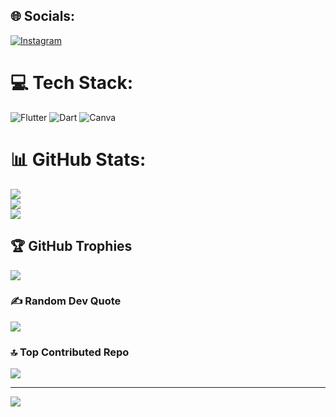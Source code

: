 
## 🌐 Socials:
[![Instagram](https://img.shields.io/badge/Instagram-%23E4405F.svg?logo=Instagram&logoColor=white)](https://instagram.com/syed_wasil_) 

# 💻 Tech Stack:
[](https://img.shields.io/badge/dart-%230175C2.svg?style=for-the-badge&logo=dart&logoColor=white) ![Flutter](https://img.shields.io/badge/Flutter-%2302569B.svg?style=for-the-badge&logo=Flutter&logoColor=white) ![Dart](https://img.shields.io/badge/dart-%230175C2.svg?style=for-the-badge&logo=dart&logoColor=white) ![Canva](https://img.shields.io/badge/Canva-%2300C4CC.svg?style=for-the-badge&logo=Canva&logoColor=white) 
# 📊 GitHub Stats:
![](https://github-readme-stats.vercel.app/api?username=syedwasil&theme=dark&hide_border=false&include_all_commits=false&count_private=false)<br/>
![](https://github-readme-streak-stats.herokuapp.com/?user=syedwasil&theme=dark&hide_border=false)<br/>
![](https://github-readme-stats.vercel.app/api/top-langs/?username=syedwasil&theme=dark&hide_border=false&include_all_commits=false&count_private=false&layout=compact)

## 🏆 GitHub Trophies
![](https://github-profile-trophy.vercel.app/?username=syedwasil&theme=radical&no-frame=false&no-bg=true&margin-w=4)

### ✍️ Random Dev Quote
![](https://quotes-github-readme.vercel.app/api?type=horizontal&theme=radical)

### 🔝 Top Contributed Repo
![](https://github-contributor-stats.vercel.app/api?username=syedwasil&limit=5&theme=dark&combine_all_yearly_contributions=true)

---
[![](https://visitcount.itsvg.in/api?id=syedwasil&icon=0&color=1)](https://visitcount.itsvg.in)

<!-- Proudly created with GPRM ( https://gprm.itsvg.in ) -->
